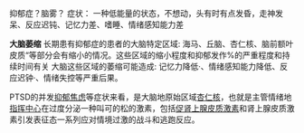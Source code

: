 抑郁症？脑雾？
症状： 一种低能量的状态，不想动，头有时有点发昏，走神发呆、反应迟钝、记忆力差、嗜睡、情绪感知能力差
 
**大脑萎缩**
长期患有抑郁症的患者的大脑特定区域: 海马、丘脑、杏仁核、脑前额叶皮质“等部分会有缩小的情况。这些区域的缩小程度和抑郁发作%的严重程度和持续时间有关
大脑这些区域的萎缩可能造成: 记忆力降低·、情绪感知能力降低、反应迟钟·、情绪失控等严重后果。


PTSD的并发[抑郁焦虑](https://www.zhihu.com/search?q=%E6%8A%91%E9%83%81%E7%84%A6%E8%99%91&search_source=Entity&hybrid_search_source=Entity&hybrid_search_extra=%7B%22sourceType%22%3A%22answer%22%2C%22sourceId%22%3A%221464445243%22%7D)等症状来看，是大脑地原始区域[杏仁核](https://www.zhihu.com/search?q=%E6%9D%8F%E4%BB%81%E6%A0%B8&search_source=Entity&hybrid_search_source=Entity&hybrid_search_extra=%7B%22sourceType%22%3A%22answer%22%2C%22sourceId%22%3A%221464445243%22%7D)，也就是主管情绪地[指挥中心](https://www.zhihu.com/search?q=%E6%8C%87%E6%8C%A5%E4%B8%AD%E5%BF%83&search_source=Entity&hybrid_search_source=Entity&hybrid_search_extra=%7B%22sourceType%22%3A%22answer%22%2C%22sourceId%22%3A%221464445243%22%7D)在过度分泌一种叫可的松的激素，包括[促肾上腺皮质激素](https://www.zhihu.com/search?q=%E4%BF%83%E8%82%BE%E4%B8%8A%E8%85%BA%E7%9A%AE%E8%B4%A8%E6%BF%80%E7%B4%A0&search_source=Entity&hybrid_search_source=Entity&hybrid_search_extra=%7B%22sourceType%22%3A%22answer%22%2C%22sourceId%22%3A%221464445243%22%7D)和肾上腺皮质激素引发表征态一系列应对情境过激的战斗和逃跑反应。